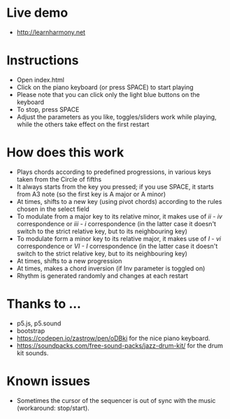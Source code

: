 # Live demo
- http://learnharmony.net
# Instructions
- Open index.html
- Click on the piano keyboard (or press SPACE) to start playing
- Please note that you can click only the light blue buttons on the keyboard
- To stop, press SPACE
- Adjust the parameters as you like, toggles/sliders work while playing, while the others take effect on the first restart
# How does this work
- Plays chords according to predefined progressions, in various keys taken from the Circle of fifths
- It always starts from the key you pressed; if you use SPACE, it starts from A3 note (so the first key is A major or A minor)
- At times, shifts to a new key (using pivot chords) according to the rules chosen in the select field
- To modulate from a major key to its relative minor, it makes use of *ii - iv* correspondence or *iii - i* correspondence (in the latter case it doesn't switch to the strict relative key, but to its neighbouring key)
- To modulate form a minor key to its relative major, it makes use of *I - vi* correspondence or *VI - I* correspondence (in the latter case it doesn't switch to the strict relative key, but to its neighbouring key)
- At times, shifts to a new progression
- At times, makes a chord inversion (if Inv parameter is toggled on)
- Rhythm is generated randomly and changes at each restart
# Thanks to ...
- p5.js, p5.sound
- bootstrap
- https://codepen.io/zastrow/pen/oDBki for the nice piano keyboard.
- https://soundpacks.com/free-sound-packs/jazz-drum-kit/ for the drum kit sounds.
# Known issues
- Sometimes the cursor of the sequencer is out of sync with the music (workaround: stop/start).